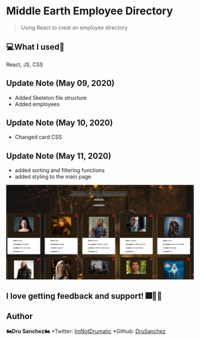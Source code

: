 # Middle Earth Employee Directory

>Using React to creat an employee directory

## 💻What I used💽
React, JS, CSS

## Update Note (May 09, 2020)
- Added Skeleton file structure
- Added employees

## Update Note (May 10, 2020)
- Changed card CSS


## Update Note (May 11, 2020)
- added sorting and filtering functions
- added styling to the main page

![Image of Preview](./preview.png)

## I love getting feedback and support! 🎆🎇🎈

## Author

**🏍Dru Sanchez🏍**
*Twitter: [ImNotDrumatic](https://twitter.com/ImNotDrumatic)
*Github:  [DruSanchez](https://github.com/Drubaloo)

